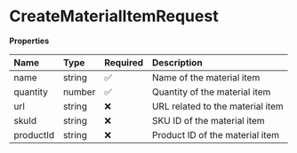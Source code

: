 # CreateMaterialItemRequest

**Properties**

| Name      | Type   | Required | Description                      |
| :-------- | :----- | :------- | :------------------------------- |
| name      | string | ✅       | Name of the material item        |
| quantity  | number | ✅       | Quantity of the material item    |
| url       | string | ❌       | URL related to the material item |
| skuId     | string | ❌       | SKU ID of the material item      |
| productId | string | ❌       | Product ID of the material item  |

<!-- This file was generated by liblab | https://liblab.com/ -->
